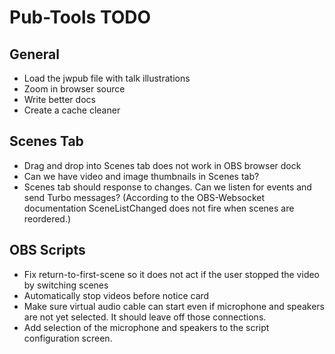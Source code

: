# Pub-Tools TODO

## General

* Load the jwpub file with talk illustrations
* Zoom in browser source
* Write better docs
* Create a cache cleaner

## Scenes Tab

* Drag and drop into Scenes tab does not work in OBS browser dock
* Can we have video and image thumbnails in Scenes tab?
* Scenes tab should response to changes. Can we listen for events and send
  Turbo messages? (According to the OBS-Websocket documentation
  SceneListChanged does not fire when scenes are reordered.)

## OBS Scripts

* Fix return-to-first-scene so it does not act if the user stopped the
  video by switching scenes
* Automatically stop videos before notice card
* Make sure virtual audio cable can start even if microphone and speakers
are not yet selected. It should leave off those connections.
* Add selection of the microphone and speakers to the script configuration screen.

